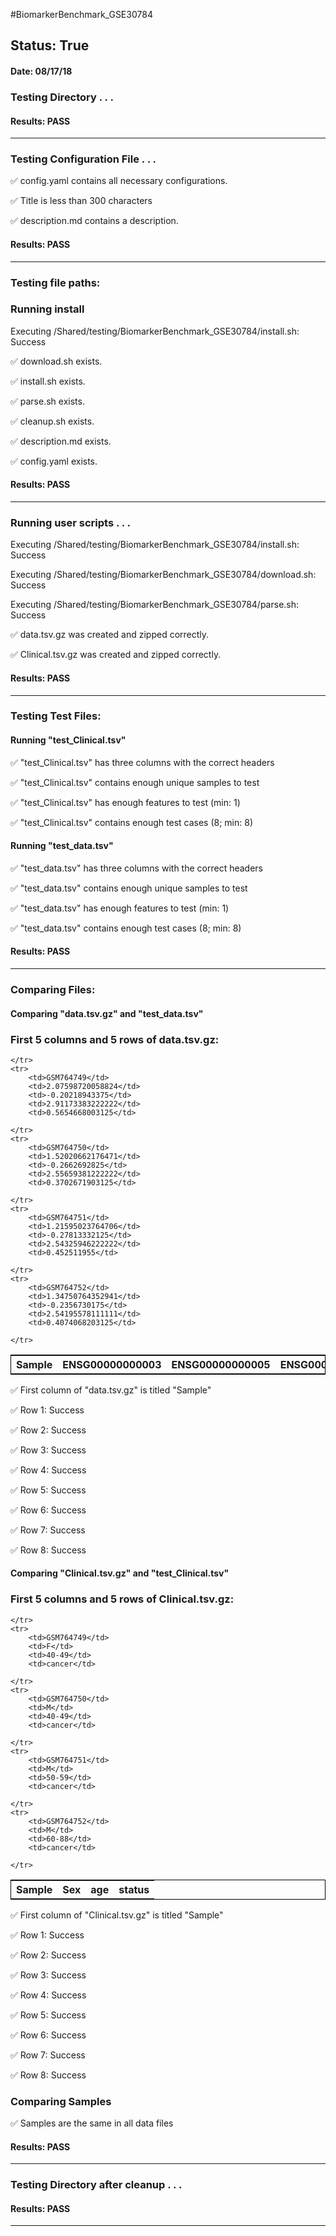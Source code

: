 #BiomarkerBenchmark_GSE30784
## Status: True
#### Date: 08/17/18
### Testing Directory . . .

#### Results: PASS
---
### Testing Configuration File . . .

&#9989;	config.yaml contains all necessary configurations.

&#9989;	Title is less than 300 characters

&#9989;	description.md contains a description.

#### Results: PASS
---

### Testing file paths:

### Running install

Executing /Shared/testing/BiomarkerBenchmark_GSE30784/install.sh: Success

&#9989;	download.sh exists.

&#9989;	install.sh exists.

&#9989;	parse.sh exists.

&#9989;	cleanup.sh exists.

&#9989;	description.md exists.

&#9989;	config.yaml exists.

#### Results: PASS
---
### Running user scripts . . .

Executing /Shared/testing/BiomarkerBenchmark_GSE30784/install.sh: Success

Executing /Shared/testing/BiomarkerBenchmark_GSE30784/download.sh: Success

Executing /Shared/testing/BiomarkerBenchmark_GSE30784/parse.sh: Success

&#9989;	data.tsv.gz was created and zipped correctly.

&#9989;	Clinical.tsv.gz was created and zipped correctly.

#### Results: PASS
---
### Testing Test Files:

#### Running "test_Clinical.tsv"

&#9989;	"test_Clinical.tsv" has three columns with the correct headers

&#9989;	"test_Clinical.tsv" contains enough unique samples to test

&#9989;	"test_Clinical.tsv" has enough features to test (min: 1)

&#9989;	"test_Clinical.tsv" contains enough test cases (8; min: 8)

#### Running "test_data.tsv"

&#9989;	"test_data.tsv" has three columns with the correct headers

&#9989;	"test_data.tsv" contains enough unique samples to test

&#9989;	"test_data.tsv" has enough features to test (min: 1)

&#9989;	"test_data.tsv" contains enough test cases (8; min: 8)

#### Results: PASS
---
### Comparing Files:

#### Comparing "data.tsv.gz" and "test_data.tsv"


### First 5 columns and 5 rows of data.tsv.gz:

<table style="width:100%; border: 1px solid black;">
	<tr>
		<th>Sample</th>
		<th>ENSG00000000003</th>
		<th>ENSG00000000005</th>
		<th>ENSG00000000419</th>
		<th>ENSG00000000457</th>

	</tr>
	<tr>
		<td>GSM764749</td>
		<td>2.07598720058824</td>
		<td>-0.20218943375</td>
		<td>2.91173383222222</td>
		<td>0.5654668003125</td>

	</tr>
	<tr>
		<td>GSM764750</td>
		<td>1.52020662176471</td>
		<td>-0.2662692825</td>
		<td>2.55659381222222</td>
		<td>0.3702671903125</td>

	</tr>
	<tr>
		<td>GSM764751</td>
		<td>1.21595023764706</td>
		<td>-0.27813332125</td>
		<td>2.54325946222222</td>
		<td>0.452511955</td>

	</tr>
	<tr>
		<td>GSM764752</td>
		<td>1.34750764352941</td>
		<td>-0.2356730175</td>
		<td>2.54195578111111</td>
		<td>0.4074068203125</td>

	</tr>
</table>
&#9989;	First column of "data.tsv.gz" is titled "Sample"

&#9989;	Row 1: Success

&#9989;	Row 2: Success

&#9989;	Row 3: Success

&#9989;	Row 4: Success

&#9989;	Row 5: Success

&#9989;	Row 6: Success

&#9989;	Row 7: Success

&#9989;	Row 8: Success

#### Comparing "Clinical.tsv.gz" and "test_Clinical.tsv"


### First 5 columns and 5 rows of Clinical.tsv.gz:

<table style="width:100%; border: 1px solid black;">
	<tr>
		<th>Sample</th>
		<th>Sex</th>
		<th>age</th>
		<th>status</th>

	</tr>
	<tr>
		<td>GSM764749</td>
		<td>F</td>
		<td>40-49</td>
		<td>cancer</td>

	</tr>
	<tr>
		<td>GSM764750</td>
		<td>M</td>
		<td>40-49</td>
		<td>cancer</td>

	</tr>
	<tr>
		<td>GSM764751</td>
		<td>M</td>
		<td>50-59</td>
		<td>cancer</td>

	</tr>
	<tr>
		<td>GSM764752</td>
		<td>M</td>
		<td>60-88</td>
		<td>cancer</td>

	</tr>
</table>
&#9989;	First column of "Clinical.tsv.gz" is titled "Sample"

&#9989;	Row 1: Success

&#9989;	Row 2: Success

&#9989;	Row 3: Success

&#9989;	Row 4: Success

&#9989;	Row 5: Success

&#9989;	Row 6: Success

&#9989;	Row 7: Success

&#9989;	Row 8: Success

### Comparing Samples

&#9989;	Samples are the same in all data files

#### Results: PASS
---
### Testing Directory after cleanup . . .

#### Results: PASS
---
